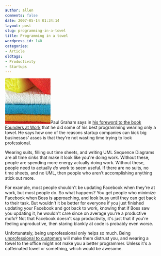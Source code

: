 ```yaml
---
author: allen
comments: false
date: 2007-05-14 01:34:14
layout: post
slug: programming-in-a-towel
title: Programming in a towel
wordpress_id: 140
categories:
- Article
oldtags:
- Productivity
- Startups
---
```


![Towels worth programming in.](/images/wp-uploads/2007/05/towels.jpg)Paul Graham says in [his foreword to the book Founders at Work](http://www.paulgraham.com/foundersatwork.html) that he did some of his best programming wearing only a towel. He says how one of the reasons startup companies can kick big businesses' asses is that they're not wasting time trying to look professional.

Wearing suits, filling out time sheets, and writing UML Sequence Diagrams are all time sinks that make it look like you're doing work. Without these, people are spending more energy actually doing work. Without these, people need to actually _do_ work to seem useful. If there are no suits, no time sheets, and no UML, then people who aren't accomplishing anything stick out more.

For example, most people shouldn't be updating Facebook when they're at work, but most people do. So what happens? You get people who minimize Facebook when Boss is approaching, and look busy until they can get back to their task. But wouldn't it be better for everyone if you just finished updating your Facebook and got back to work, knowing that if Boss saw you updating it, he wouldn't care since on average you're a productive mofo? Not that Facebook doesn't sap productivity, it's just that if you're feeling unproductive, then staring blankly at code is probably even worse.

Unfortunately, being unprofessional only helps so much. Being [unprofessional to customers](http://signs.misstracyjo.com/wigs.jpg) will make them distrust you, and wearing a towel to the office might not make you a better programmer. Unless it's a caffeinated towel or something, which would be awesome.
